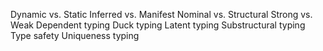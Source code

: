Dynamic vs. Static
Inferred vs. Manifest
Nominal vs. Structural
Strong vs. Weak
Dependent typing
Duck typing
Latent typing
Substructural typing
Type safety
Uniqueness typing
